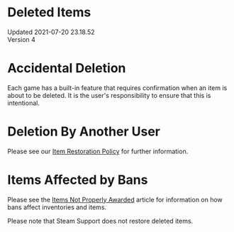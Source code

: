 # Deleted Items
Updated 2021-07-20 23.18.52  
Version 4  

# Accidental Deletion
Each game has a built-in feature that requires confirmation when an item is about to be deleted. It is the user's responsibility to ensure that this is intentional.  
  
# Deletion By Another User
Please see our [Item Restoration Policy](https://help.steampowered.com/en/faqs/view/3B6E-B322-2400-8D24) for further information.  
  
# Items Affected by Bans
Please see the [Items Not Properly Awarded](https://help.steampowered.com/en/faqs/view/52E6-2DF8-205B-6561) article for information on how bans affect inventories and items.  
  
 Please note that Steam Support does not restore deleted items.